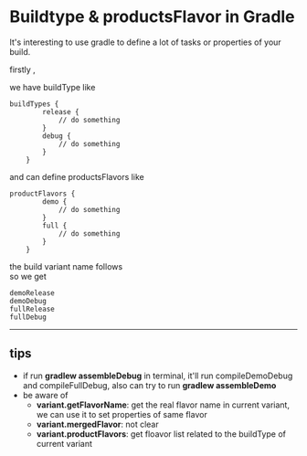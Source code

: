 # Buildtype & productsFlavor in Gradle 

It's interesting to use gradle to define a lot of tasks or properties of your build.

firstly ,

we have buildType like 
```
buildTypes {
        release {
            // do something
        }
        debug {
            // do something 
        }
    }
```

and can define productsFlavors like 
```
productFlavors {
        demo {
            // do something
        }
        full {
            // do something
        }
    }
```

the build variant name follows *<product-flavor><Build-Type>* </br>
so we get 
```
demoRelease
demoDebug
fullRelease
fullDebug
```

---
## tips
* if run **gradlew assembleDebug** in terminal, it'll run compileDemoDebug and compileFullDebug, also can try to run **gradlew assembleDemo**
* be aware of 
  * **variant.getFlavorName**: get the real flavor name in current variant, we can use it to set properties of same flavor
  * **variant.mergedFlavor**: not clear
  * **variant.productFlavors**: get floavor list related to the buildType of current variant 
